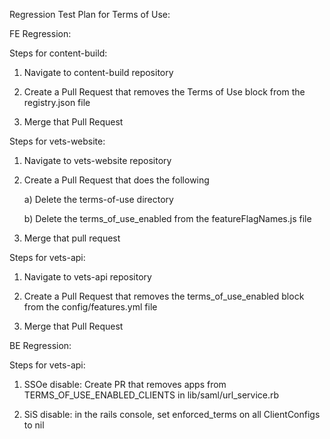 Regression Test Plan for Terms of Use:

FE Regression:

Steps for content-build:

1) Navigate to content-build repository

2) Create a Pull Request that removes the Terms of Use block from the registry.json file

3) Merge that Pull Request

Steps for vets-website:

1) Navigate to vets-website repository

2) Create a Pull Request that does the following

      a) Delete the terms-of-use directory

      b) Delete the terms_of_use_enabled from the featureFlagNames.js file
  
3) Merge that pull request

Steps for vets-api:

1) Navigate to vets-api repository

2) Create a Pull Request that removes the terms_of_use_enabled block from the config/features.yml file

3) Merge that Pull Request


BE Regression:

Steps for vets-api:

1) SSOe disable: Create PR that removes apps from TERMS_OF_USE_ENABLED_CLIENTS in lib/saml/url_service.rb

2) SiS disable:  in the rails console, set enforced_terms on all ClientConfigs to nil
